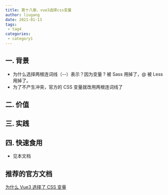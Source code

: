 ```yaml
---
title: 第十八章、vue3选择css变量
author: liugang
date: 2021-01-13
tags:
 - tag4
categories:
 - category1
---
```


<Boxx  changeTime="5000"/>  

## 一. 背景

* 为什么选择两根连词线（--）表示？因为变量 ? 被 Sass 用掉了，@ 被 Less 用掉了。
* 为了不产生冲突，官方的 CSS 变量就改用两根连词线了

## 二. 价值

## 三. 实践

## 四. 快速食用

* 见本文档

## 推荐的官方文档

[为什么 Vue3 选择了 CSS 变量](https://mp.weixin.qq.com/s/EpDGoSpHMsaYyeTuHNzUjg)
